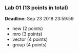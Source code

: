 ### Lab 01 (13 points in total)

**Deadline:** Sep 23 2018 23:59:59

- new (2 points)
- mro (3 points)
- vector (4 points)
- group (4 points)